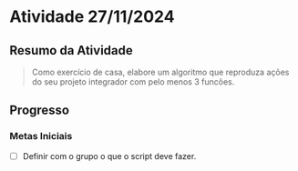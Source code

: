 # Atividade 27/11/2024

## Resumo da Atividade

> Como exercício de casa, elabore um algoritmo que reproduza ações do seu projeto
> integrador com pelo menos 3 funcões.

## Progresso

### Metas Iniciais

- [ ] Definir com o grupo o que o script deve fazer.
